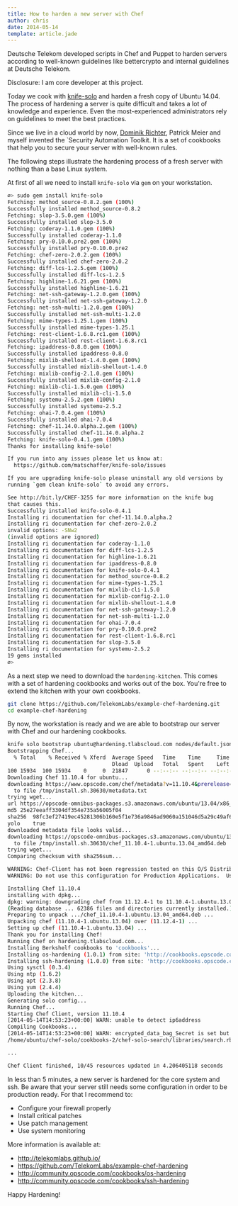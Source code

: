 ```yaml
---
title: How to harden a new server with Chef
author: chris
date: 2014-05-14
template: article.jade
---
```


Deutsche Telekom developed scripts in Chef and Puppet to harden servers according to well-known guidelines like bettercrypto and internal guidelines at Deutsche Telekom.

Disclosure: I am core developer at this project.

Today we cook with [knife-solo](http://matschaffer.github.io/knife-solo/) and harden a fresh copy of Ubuntu 14.04. The process of hardening a server is quite difficult and takes a lot of knowledge and experience. Even the most-experienced administrators rely on guidelines to meet the best practices.

Since we live in a cloud world by now, [Dominik Richter](http://arlimus.github.io/), Patrick Meier and myself invented the `Security Automation Toolkit. It is a set of cookbooks that help you to secure your server with well-known rules. 

The following steps illustrate the hardening process of a fresh server with nothing than a base Linux system.

At first of all we need to install `knife-solo` via `gem` on your workstation.


```bash
∅> sudo gem install knife-solo
Fetching: method_source-0.8.2.gem (100%)
Successfully installed method_source-0.8.2
Fetching: slop-3.5.0.gem (100%)
Successfully installed slop-3.5.0
Fetching: coderay-1.1.0.gem (100%)
Successfully installed coderay-1.1.0
Fetching: pry-0.10.0.pre2.gem (100%)
Successfully installed pry-0.10.0.pre2
Fetching: chef-zero-2.0.2.gem (100%)
Successfully installed chef-zero-2.0.2
Fetching: diff-lcs-1.2.5.gem (100%)
Successfully installed diff-lcs-1.2.5
Fetching: highline-1.6.21.gem (100%)
Successfully installed highline-1.6.21
Fetching: net-ssh-gateway-1.2.0.gem (100%)
Successfully installed net-ssh-gateway-1.2.0
Fetching: net-ssh-multi-1.2.0.gem (100%)
Successfully installed net-ssh-multi-1.2.0
Fetching: mime-types-1.25.1.gem (100%)
Successfully installed mime-types-1.25.1
Fetching: rest-client-1.6.8.rc1.gem (100%)
Successfully installed rest-client-1.6.8.rc1
Fetching: ipaddress-0.8.0.gem (100%)
Successfully installed ipaddress-0.8.0
Fetching: mixlib-shellout-1.4.0.gem (100%)
Successfully installed mixlib-shellout-1.4.0
Fetching: mixlib-config-2.1.0.gem (100%)
Successfully installed mixlib-config-2.1.0
Fetching: mixlib-cli-1.5.0.gem (100%)
Successfully installed mixlib-cli-1.5.0
Fetching: systemu-2.5.2.gem (100%)
Successfully installed systemu-2.5.2
Fetching: ohai-7.0.4.gem (100%)
Successfully installed ohai-7.0.4
Fetching: chef-11.14.0.alpha.2.gem (100%)
Successfully installed chef-11.14.0.alpha.2
Fetching: knife-solo-0.4.1.gem (100%)
Thanks for installing knife-solo!

If you run into any issues please let us know at:
  https://github.com/matschaffer/knife-solo/issues

If you are upgrading knife-solo please uninstall any old versions by
running `gem clean knife-solo` to avoid any errors.

See http://bit.ly/CHEF-3255 for more information on the knife bug
that causes this.
Successfully installed knife-solo-0.4.1
Installing ri documentation for chef-11.14.0.alpha.2
Installing ri documentation for chef-zero-2.0.2
invalid options: -SNw2
(invalid options are ignored)
Installing ri documentation for coderay-1.1.0
Installing ri documentation for diff-lcs-1.2.5
Installing ri documentation for highline-1.6.21
Installing ri documentation for ipaddress-0.8.0
Installing ri documentation for knife-solo-0.4.1
Installing ri documentation for method_source-0.8.2
Installing ri documentation for mime-types-1.25.1
Installing ri documentation for mixlib-cli-1.5.0
Installing ri documentation for mixlib-config-2.1.0
Installing ri documentation for mixlib-shellout-1.4.0
Installing ri documentation for net-ssh-gateway-1.2.0
Installing ri documentation for net-ssh-multi-1.2.0
Installing ri documentation for ohai-7.0.4
Installing ri documentation for pry-0.10.0.pre2
Installing ri documentation for rest-client-1.6.8.rc1
Installing ri documentation for slop-3.5.0
Installing ri documentation for systemu-2.5.2
19 gems installed
∅> 
```

As a next step we need to download the `hardening-kitchen`. This comes with a set of hardening cookbooks and works out of the box. You're free to extend the kitchen with your own cookbooks.

```bash
git clone https://github.com/TelekomLabs/example-chef-hardening.git
cd example-chef-hardening
```

By now, the workstation is ready and we are able to bootstrap our server with Chef and our hardening cookbooks.

```bash
knife solo bootstrap ubuntu@hardening.tlabscloud.com nodes/default.json 
Bootstrapping Chef...
  % Total    % Received % Xferd  Average Speed   Time    Time     Time  Current
                                 Dload  Upload   Total   Spent    Left  Speed
100 15934  100 15934    0     0  21847      0 --:--:-- --:--:-- --:--:-- 21857
Downloading Chef 11.10.4 for ubuntu...
downloading https://www.opscode.com/chef/metadata?v=11.10.4&prerelease=false&nightlies=false&p=ubuntu&pv=14.04&m=x86_64
  to file /tmp/install.sh.30630/metadata.txt
trying wget...
url https://opscode-omnibus-packages.s3.amazonaws.com/ubuntu/13.04/x86_64/chef_11.10.4-1.ubuntu.13.04_amd64.deb
md5 25e27eeaff3304df354e735a56005f04
sha256  98fc3ef27419ec45281306b160e5f1e736a9846ad9060a151046d5a29c49af6b
yolo    true
downloaded metadata file looks valid...
downloading https://opscode-omnibus-packages.s3.amazonaws.com/ubuntu/13.04/x86_64/chef_11.10.4-1.ubuntu.13.04_amd64.deb
  to file /tmp/install.sh.30630/chef_11.10.4-1.ubuntu.13.04_amd64.deb
trying wget...
Comparing checksum with sha256sum...

WARNING: Chef-Client has not been regression tested on this O/S Distribution
WARNING: Do not use this configuration for Production Applications.  Use at your own risk.

Installing Chef 11.10.4
installing with dpkg...
dpkg: warning: downgrading chef from 11.12.4-1 to 11.10.4-1.ubuntu.13.04
(Reading database ... 62386 files and directories currently installed.)
Preparing to unpack .../chef_11.10.4-1.ubuntu.13.04_amd64.deb ...
Unpacking chef (11.10.4-1.ubuntu.13.04) over (11.12.4-1) ...
Setting up chef (11.10.4-1.ubuntu.13.04) ...
Thank you for installing Chef!
Running Chef on hardening.tlabscloud.com...
Installing Berkshelf cookbooks to 'cookbooks'...
Installing os-hardening (1.0.1) from site: 'http://cookbooks.opscode.com/api/v1/cookbooks'
Installing ssh-hardening (1.0.0) from site: 'http://cookbooks.opscode.com/api/v1/cookbooks'
Using sysctl (0.3.4)
Using ntp (1.6.2)
Using apt (2.3.8)
Using yum (2.4.4)
Uploading the kitchen...
Generating solo config...
Running Chef...
Starting Chef Client, version 11.10.4
[2014-05-14T14:53:23+00:00] WARN: unable to detect ip6address
Compiling Cookbooks...
[2014-05-14T14:53:23+00:00] WARN: encrypted_data_bag_Secret is set but file does not exist. Unsetting
/home/ubuntu/chef-solo/cookbooks-2/chef-solo-search/libraries/search.rb:57: warning: already initialized constant PARSER_LOADED

...

Chef Client finished, 10/45 resources updated in 4.206405118 seconds

```

In less than 5 minutes, a new server is hardened for the core system and ssh. Be aware that your server still needs some configuration in order to be production ready. For that I recommend to:

 * Configure  your firewall properly
 * Install  critical patches
 * Use patch management
 * Use system monitoring

More information is available at:

 * http://telekomlabs.github.io/
 * https://github.com/TelekomLabs/example-chef-hardening
 * http://community.opscode.com/cookbooks/os-hardening
 * http://community.opscode.com/cookbooks/ssh-hardening

Happy Hardening!

